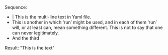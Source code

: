 Sequence:
  - |
    This is the multi-line text
    in Yaml file.
  - This is another in which ‘run’ might be used, and in each of them ‘run’ will, or at least can, mean something different. This is not to say that one can never legitimately.
  - And the third

Result: "This is the text"
